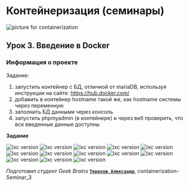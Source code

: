 # Контейнеризация (семинары)


![picture for containerization]()

## Урок 3. Введение в Docker

### **Информация о проекте**

Задание:
1) запустить контейнер с БД, отличной от mariaDB, используя инструкции на сайте: https://hub.docker.com/
2) добавить в контейнер hostname такой же, как hostname системы через переменную
3) заполнить БД данными через консоль
4) запустить phpmyadmin (в контейнере) и через веб проверить, что все введенные данные доступны


**Задание**


![lxc version]()
![lxc version]()
![lxc version]()
![lxc version]()
![lxc version]()
![lxc version]()
![lxc version]()
![lxc version]()
![lxc version]()
![lxc version]()
![lxc version]()
![lxc version]()
![lxc version]()







*Подготовил студент Geek Brains* [**`Терехов Александр`**](https://gb.ru/users/7696463), containerization-Seminar_3
